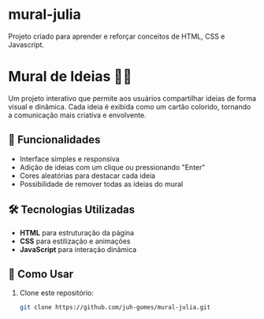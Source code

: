 # mural-julia
Projeto criado para aprender e reforçar conceitos de HTML, CSS e Javascript.
# Mural de Ideias 🧠💡  

Um projeto interativo que permite aos usuários compartilhar ideias de forma visual e dinâmica. Cada ideia é exibida como um cartão colorido, tornando a comunicação mais criativa e envolvente.  

## 🚀 Funcionalidades  
- Interface simples e responsiva  
- Adição de ideias com um clique ou pressionando "Enter"  
- Cores aleatórias para destacar cada ideia  
- Possibilidade de remover todas as ideias do mural  

## 🛠️ Tecnologias Utilizadas  
- **HTML** para estruturação da página  
- **CSS** para estilização e animações  
- **JavaScript** para interação dinâmica  

## 📌 Como Usar  
1. Clone este repositório:  
   ```sh
   git clone https://github.com/juh-gomes/mural-julia.git
